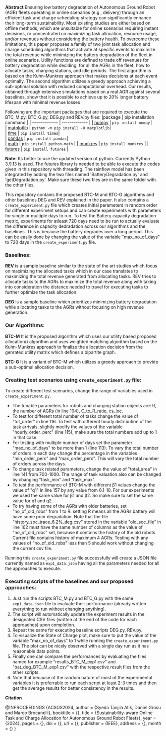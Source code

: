 
**Abstract**
Ensuring low battery degradation of Autonomous Ground Robot (AGR) fleets operating in online scenarios (e.g., delivery) through an efficient task and charge scheduling strategy can significantly enhance their long-term sustainability. Most existing studies are either based on offline methods, which are unsuitable for online scenarios requiring instant decisions, or concentrated on maximizing task allocation, resource usage, and/or revenues without considering the battery health. To overcome these limitations, this paper proposes a family of two joint task allocation and charge scheduling algorithms that activate at specific events to maximize the total revenue while minimizing the battery degradation of the fleet in online scenarios. Utility functions are defined to trade off revenues for battery degradation while deciding, for all the AGRs in the fleet, how to allocate tasks, charging stations, and idle periods. The first algorithm is based on the Kuhn-Munkres approach that makes decisions at each event optimally. The second algorithm utilizes a greedy approach achieving a sub-optimal solution with reduced computational overhead. Our results, obtained through extensive simulations based on a real AGR against several baselines, show that it is possible to achieve up to 20% longer battery lifespan with minimal revenue losses

Following are the important packages that are required to execute the BTC_M.py, BTC_G.py, DEG.py and REV.py files:
|package | pip installation command | 
| ------------- | ------------- | 
| [numpy](https://numpy.org/install/)  | `pip install numpy`  |   
| [matplotlib](https://matplotlib.org/stable/users/installing/index.html) | `python -m pip install -U matplotlib`|  
| [time](https://pypi.org/project/times/) | `pip install times`|  
| [pandas](https://pandas.pydata.org/docs/getting_started/install.html) | `pip install pandas`|  
| [math](https://pypi.org/project/python-math/) | `pip install python-math` |
| [munkres](https://pypi.org/project/munkres/) | `pip install munkres` |
| [futures](https://pypi.org/project/futures/) | `pip install futures` |


**Note:** Its better to use the updated version of python. Currently Python 3.9.13 is used.
          The futures library is needed to be able to execute the codes given in this repository with threading.
          The rainflow model has been integrated by adding the two files named 'BatteryDegradation.py' and 'getDegradation.py'. Make sure these two files are in the same folder with the other files.


This repository contains the proposed BTC-M and BTC-G algorithms and other baselines DEG and REV explained in the paper. It also contains a `create_experiment.py` file which creates initial parameters in random order for different experiment setups
and can create experiments with parameters for single or multiple days to run. To test the Battery capacity degradation metric, experiments for atleast 720 days need to be run to actually evaluate the difference in capacity dedradation across our algorithms and the baselines. This is because the battery degrades over a long period.
This can be easily done by changing the value of the variable "max_no_of_days" to 720 days in the `create_experiment.py` file.
### Baselines:
**REV** is a sample baseline similar to the state of the art studies which focus on maximizing the allocated tasks which in our case translates to maximizing the total revenue generated from allocating tasks.
REV tries to allocate tasks to the AGRs to maximize the total revenue along with taking into consideration the distance needed to travel for executing tasks to further optimize the task allocation.

**DEG** is a sample baseline which prioritizes minimizing battery degradation while allocating tasks to the AGRs without focusing on high revenue generation.
### Our Algorithms:

**BTC-M** It is the proposed algorithm which uses our utility based proposed allocation() algorithm and uses weighted matching algorithm based on the Kuhn-Munkres approach to finalize the allocation decision from the genrated utility matrix which defines a bipartite graph. 

**BTC-G** It is a variant of BTC-M which utilizes a greedy approach to provide a sub-optimal allocation decision. 


### Creating test scenarios using  `create_experiment.py` file:
To create different test scenarios, change the range of variables used in `create_experiment.py`. 
- The tunable parameters for robots and charging station objects are: R, the number of AGRs (in line 104), C_to_R_ratio, cs_loc.
- To test for different total number of tasks change the value of "tot_order" in line 116. To test with different hourly distribution of the task arrivals, slightly modify the values of the variable "hourly_order_perc" (line 115),
  make sure the total numbers add up to 1 in that case.
- For testing with multiple number of days set the parameter "max_no_of_days" to be more than 1 (line 113).  To vary the total number of orders in each day change the percentage in the variables "min_order_perc" and
  "max_order_perc". This will vary the total number of orders across the days.
- To change task related parameters, change the value of "total_area" in line 141 from 700-1000. The range of task valuation also can be changed by changing "task_min" and "task_max".
- To test the performance of BTC-M with different β1 values change the value of "q1" in line 157 by any value from 0.1-10. For our experiments we used the same value for β1 and β2. So make sure to set the same value for q1 and q2.
- To try having some of the AGRs with older batteries, set "no_of_old_robs" from 1 to R. setting R means all the AGRs battery will have some prior degradation. Note that the file "history_soc_trace_6.2%_deg.csv" stored in the variable "old_soc_file" in line 162
  must have the same number of columns as the value of "no_of_old_robs" set, because it contains the history of the old robots. Current file contains history of maximum 4 AGRs. Testing with any values of "no_of_old_robs" less than 5 should work without changing the current csv file.
 

Running this `create_experiment.py` file successfully will create a JSON file currently named as  `exp1_data.json` having all the parameters needed for all the approaches to execute. 

### Executing scripts of the baselines and our proposed approaches:
1. Just run the scripts  BTC_M.py and  BTC_G.py with the same `exp1_data.json` file to evaluate their performance (already written everything to run without changing anything). 
2. The script will automatically update the experiment results in the designated CSV files (written at the end of the code for each approaches) upon completion.
4. Repeat the same for executing baseline scripts DEG.py, REV.py.
5. To visualize the State of Charge plot, make sure to put the value of the variable "max_no_of_days" to 1 while running the `create_experiment.py` file. The plot can be nicely observed with a single day run as it has reasonable data points.
6. Finally one can compare the performances by evaluating the files named for example "results_BTC_M_exp1.csv" and "bat_deg_BTC_M_exp1.csv" with the respective result files from the other scripts.
7. Note that because of the random nature of most of the experimental variables it is preferrable to run each script at least 2-3 times and then get the average results for better consistency in the results.

**Citation**

@INPROCEEDINGS {ACSOS2024,
author = {Syeda Tanjila Atik, Daniel Grosu and Marco Brocanelli},
booktitle = {},
title = {Sustainability-aware Online Task and Charge Allocation for Autonomous Ground Robot Fleets},
year = {2024},
pages = {},
doi = {},
url = {},
publisher = {IEEE},
address = {},
month = {}
}
